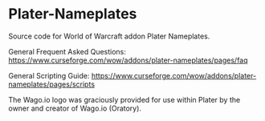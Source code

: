 # Plater-Nameplates
Source code for World of Warcraft addon Plater Nameplates.

General Frequent Asked Questions:
https://www.curseforge.com/wow/addons/plater-nameplates/pages/faq

General Scripting Guide:
https://www.curseforge.com/wow/addons/plater-nameplates/pages/scripts


The Wago.io logo was graciously provided for use within Plater by the owner and creator of Wago.io (Oratory).